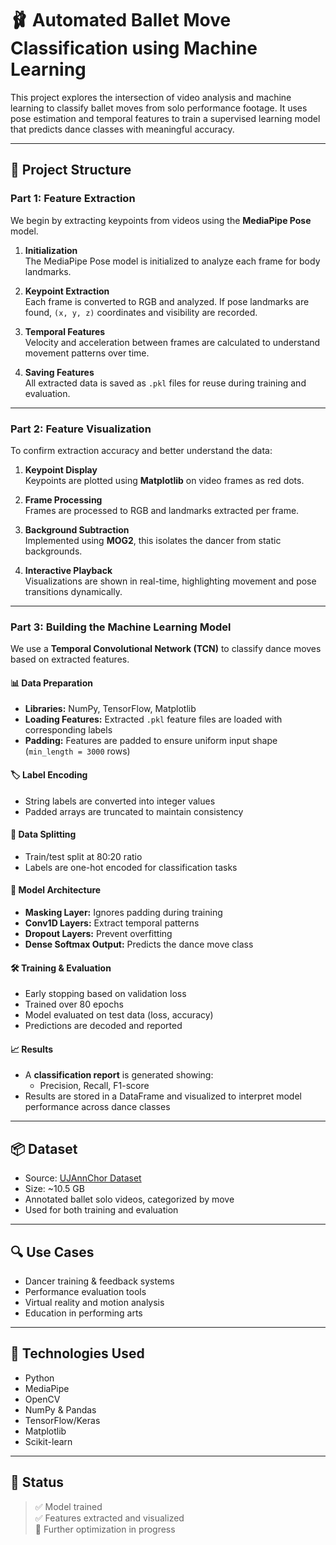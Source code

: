# 🩰 Automated Ballet Move Classification using Machine Learning

This project explores the intersection of video analysis and machine learning to classify ballet moves from solo performance footage. It uses pose estimation and temporal features to train a supervised learning model that predicts dance classes with meaningful accuracy.

---

## 📂 Project Structure

### Part 1: Feature Extraction

We begin by extracting keypoints from videos using the **MediaPipe Pose** model.

1. **Initialization**  
   The MediaPipe Pose model is initialized to analyze each frame for body landmarks.

2. **Keypoint Extraction**  
   Each frame is converted to RGB and analyzed. If pose landmarks are found, `(x, y, z)` coordinates and visibility are recorded.

3. **Temporal Features**  
   Velocity and acceleration between frames are calculated to understand movement patterns over time.

4. **Saving Features**  
   All extracted data is saved as `.pkl` files for reuse during training and evaluation.

---

### Part 2: Feature Visualization

To confirm extraction accuracy and better understand the data:

1. **Keypoint Display**  
   Keypoints are plotted using **Matplotlib** on video frames as red dots.

2. **Frame Processing**  
   Frames are processed to RGB and landmarks extracted per frame.

3. **Background Subtraction**  
   Implemented using **MOG2**, this isolates the dancer from static backgrounds.

4. **Interactive Playback**  
   Visualizations are shown in real-time, highlighting movement and pose transitions dynamically.

---

### Part 3: Building the Machine Learning Model

We use a **Temporal Convolutional Network (TCN)** to classify dance moves based on extracted features.

#### 📊 Data Preparation

- **Libraries:** NumPy, TensorFlow, Matplotlib  
- **Loading Features:** Extracted `.pkl` feature files are loaded with corresponding labels  
- **Padding:** Features are padded to ensure uniform input shape (`min_length = 3000` rows)

#### 🏷️ Label Encoding

- String labels are converted into integer values  
- Padded arrays are truncated to maintain consistency

#### 🔀 Data Splitting

- Train/test split at 80:20 ratio  
- Labels are one-hot encoded for classification tasks

#### 🧠 Model Architecture

- **Masking Layer:** Ignores padding during training  
- **Conv1D Layers:** Extract temporal patterns  
- **Dropout Layers:** Prevent overfitting  
- **Dense Softmax Output:** Predicts the dance move class

#### 🛠️ Training & Evaluation

- Early stopping based on validation loss  
- Trained over 80 epochs  
- Model evaluated on test data (loss, accuracy)  
- Predictions are decoded and reported

#### 📈 Results

- A **classification report** is generated showing:
  - Precision, Recall, F1-score
- Results are stored in a DataFrame and visualized to interpret model performance across dance classes

---

## 📦 Dataset

- Source: [UJAnnChor Dataset](https://github.com/dvanderhaar/UJAnnChor)  
- Size: ~10.5 GB  
- Annotated ballet solo videos, categorized by move  
- Used for both training and evaluation
---

## 🔍 Use Cases

- Dancer training & feedback systems  
- Performance evaluation tools  
- Virtual reality and motion analysis  
- Education in performing arts

---

## 🚀 Technologies Used

- Python  
- MediaPipe  
- OpenCV  
- NumPy & Pandas  
- TensorFlow/Keras  
- Matplotlib  
- Scikit-learn  

---

## 📌 Status

> ✅ Model trained  
> ✅ Features extracted and visualized  
> 🔄 Further optimization in progress

